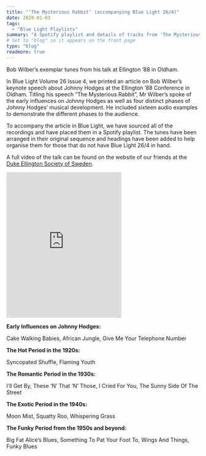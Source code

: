 ```yaml
---
title: "‘The Mysterious Rabbit’ (accompanying Blue Light 26/4)"
date: 2020-01-03
tags:
  - "Blue Light Playlists"
summary: "A Spotify playlist and details of tracks from 'The Mysterious Rabbit'."
# Set to "blog" so it appears on the front page
type: "blog"
readmore: true
---
```


Bob Wilber’s exemplar tunes from his talk at Ellington ’88 in Oldham.

In Blue Light Volume 26 Issue 4, we printed an article on Bob Wilber’s keynote speech about Johnny Hodges at the Ellington ’88 Conference in Oldham. Titling his speech “The Mysterious Rabbit”, Mr Wilber’s spoke of the early influences on Johnny Hodges as well as four distinct phases of Johnny Hodges’ musical development. He included sixteen audio examples to demonstrate the different phases to the audience.

To accompany the article in Blue Light, we have sourced all of the recordings and have placed them in a Spotify playlist. The tunes have been arranged in their original sequence and headings have been added to help organise them for those that do not have Blue Light 26/4 in hand.

A full video of the talk can be found on the website of our friends at the [Duke Ellington Society of Sweden](https://ellington.se/2018/06/24/oldham-1988-5/).

<iframe src="https://open.spotify.com/embed/playlist/7f4LlkQSKEUkSH9NDYHukc" width="300" height="380" frameborder="0" allowtransparency="true" allow="encrypted-media"></iframe>

**Early Influences on Johnny Hodges:**

Cake Walking Babies, African Jungle, Give Me Your Telephone Number

**The Hot Period in the 1920s:**

Syncopated Shuffle, Flaming Youth

**The Romantic Period in the 1930s:**

I’ll Get By, These ‘N’ That ‘N’ Those, I Cried For You, The Sunny Side Of The Street

**The Exotic Period in the 1940s:**

Moon Mist, Squatty Roo, Whispering Grass

**The Funky Period from the 1950s and beyond:**

Big Fat Alice’s Blues, Something To Pat Your Foot To, Wings And Things, Funky Blues
